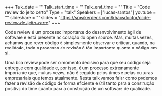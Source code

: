+++
Talk_date = ""
Talk_start_time = ""
Talk_end_time = ""
Title = "Code review do jeito certo"
Type = "talk"
Speakers = ["lucas-santos"]
youtube = ""
slideshare = ""
slides = "https://speakerdeck.com/khaosdoctor/code-review-do-jeito-certo"
+++

Code review é um processo importante do desenvolvimento ágil de software e está presente no coração do open source. Mas, muitas vezes, achamos que rever código é simplesmente observar e criticar, quando, na realidade, todo o processo de revisão é tão importante quanto o código em si.

Uma boa review pode ser o momento decisivo para que seu código seja entregue com qualidade e, por isso, é um processo extremamente importante que, muitas vezes, não é seguido pelos times e pelas culturas empresariais que temos atualmente. Nesta talk vamos falar como podemos fazer a revisão de código de forma eficiente e útil tanto para a construção positiva do time quanto para a construção de um software de qualidade.